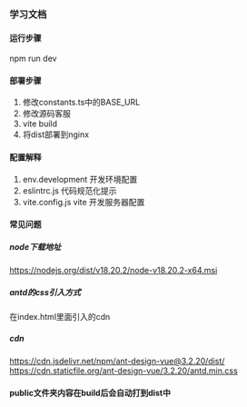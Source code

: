 ### 学习文档

#### 运行步骤

npm run dev

#### 部署步骤

1. 修改constants.ts中的BASE_URL
2. 修改源码客服
3. vite build
4. 将dist部署到nginx


#### 配置解释

1. env.development 开发环境配置
2. eslintrc.js 代码规范化提示
3. vite.config.js vite 开发服务器配置

#### 常见问题

##### node下载地址
https://nodejs.org/dist/v18.20.2/node-v18.20.2-x64.msi

##### antd的css引入方式
在index.html里面引入的cdn

##### cdn
https://cdn.jsdelivr.net/npm/ant-design-vue@3.2.20/dist/
https://cdn.staticfile.org/ant-design-vue/3.2.20/antd.min.css

#### public文件夹内容在build后会自动打到dist中
